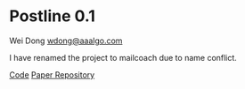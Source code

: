 Postline 0.1
============
Wei Dong
wdong@aaalgo.com

I have renamed the project to mailcoach due to name conflict.

[Code](https://github.com/aaalgo/mailcoach_0.1)
[Paper Repository](https://github.com/aaalgo/mailcoach_paper)



